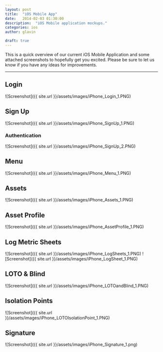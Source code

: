 ```yaml
---
layout: post
title:  "iOS Mobile App"
date:   2014-02-03 01:30:00
description:  "iOS Mobile application mockups."
categories: ios
author: glavin

draft: true
---
```


This is a quick overview of our current iOS Mobile Application and some attached screenshots to hopefully get you excited.
Please be sure to let us know if you have any ideas for improvements.

---

## Login

![Screenshot]({{ site.url }}/assets/images/iPhone_Login_1.PNG)

## Sign Up

![Screenshot]({{ site.url }}/assets/images/iPhone_SignUp_1.PNG)

### Authentication

![Screenshot]({{ site.url }}/assets/images/iPhone_SignUp_2.PNG)

## Menu

![Screenshot]({{ site.url }}/assets/images/iPhone_Menu_1.PNG)

## Assets

![Screenshot]({{ site.url }}/assets/images/iPhone_Assets_1.PNG)

## Asset Profile

![Screenshot]({{ site.url }}/assets/images/iPhone_AssetProfile_1.PNG)

## Log Metric Sheets

![Screenshot]({{ site.url }}/assets/images/iPhone_LogSheets_1.PNG)
![Screenshot]({{ site.url }}/assets/images/iPhone_LogSheet_1.PNG)


## LOTO & Blind

![Screenshot]({{ site.url }}/assets/images/iPhone_LOTOandBlind_1.PNG)

## Isolation Points

![Screenshot]({{ site.url }}/assets/images/iPhone_LOTOIsolationPoint_1.PNG)

## Signature

![Screenshot]({{ site.url }}/assets/images/iPhone_Signature_1.png)
